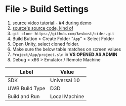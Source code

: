 # File > Build Settings

1. [source video tutorial - #4 during demo](https://www.youtube.com/watch?v=Mp2yiwJhYro&feature=youtu.be&t=1431)
2. [source's source code, kind of](https://github.com/Subere23/HCSB)
3. `git clone https://github.com/kevbost/cider.git`
4. Build Button > Create Folder "`App`" > Select Folder
5. Open Unity, select cloned folder.
6. Make sure the below table matches on screen values
7. `Project/App/project.sln` in **VS OPENED AS ADMIN**
8. Debug > x86 > Emulator / Remote Machine

| Label | Value |
| --- | --- |
| SDK | Universal 10 |
| UWB Build Type | D3D |
| Build and Run | Local Machine |



